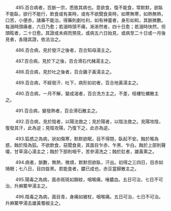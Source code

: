 <p>&emsp;&emsp;
485.百合病者，百脈一宗，悉致其病也。意欲食，復不能食，常默默，欲臥不能臥，欲行不能行，飲食或有美時，或有不欲聞食臭時，如寒無寒，如熱無熱，口苦，小便赤，諸藥不能治，得藥則劇吐利，如有神靈者，身形如和，其脈微數。每溺時頭痛者，六日乃愈；若溺時頭不痛，淅淅然者，四十日愈；若溺時快然，但頭眩者，二十日愈。其證或未病而預見，或病五六日始見，或病至二十日或一月後見者，各隨其證，依法治之。
</p>
<p>&emsp;&emsp;
486.百合病，見於發汗之後者，百合知母湯主之。
</p>
<p>&emsp;&emsp;
487.百合病，見於下之後，百合滑石代赭湯主之。
</p>
<p>&emsp;&emsp;
488.百合病，見於吐之後者，百合雞子黃湯主之。
</p>
<p>&emsp;&emsp;
489.百合病，不經發汗、吐下，病形如初者，百合地黃湯主之。
</p>
<p>&emsp;&emsp;
490.百合病，一月不解，變成渴者，百合洗方主之。不差，栝樓牡蠣散主之。
</p>
<p>&emsp;&emsp;
491.百合病，變發熱者，百合滑石散主之。
</p>
<p>&emsp;&emsp;
492.百合病，見於陰者，以陽法救之；見於陽者，以陰法救之。見陽攻陰，復發其汗，此為逆；見陰攻陽，乃復下之，此亦為逆。
</p>
<p>&emsp;&emsp;
493.狐惑之為病，狀如傷寒，默默欲眠，目不得閉，臥起不安。蝕於喉為惑，蝕於陰為狐。不欲飲食，惡聞食臭，其面目乍赤、乍黑、乍白。蝕於上部則聲嗄，甘草瀉心湯主之；蝕於下部則咽干，苦參湯洗之；蝕於肛者，雄黃熏之。
</p>
<p>&emsp;&emsp;
494.病者，脈數，無熱，微煩，默默但欲臥，汗出。初得之三四日，目赤如鳩眼；七八日，目四眥黑。若能食者，膿已成也，赤豆當歸散主之。
</p>
<p>&emsp;&emsp;
495.陽毒之為病，面赤斑斑如錦紋，咽喉痛，唾膿血。五日可治，七日不可治，升麻鱉甲湯主之。
</p>
<p>&emsp;&emsp;
496.陰毒之為病，面目青，身痛如被杖，咽喉痛。五日可治，七日不可治。升麻鱉甲湯去雄黃蜀椒主之。
</p>